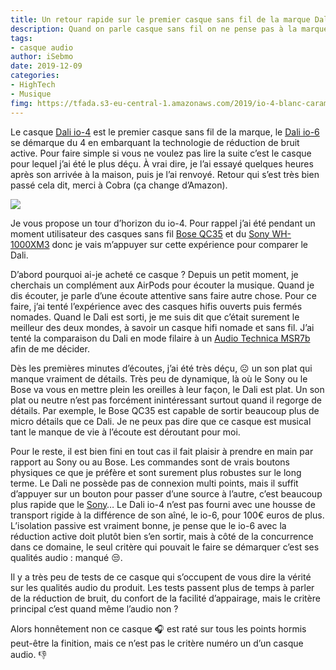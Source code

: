 ```yaml
---
title: Un retour rapide sur le premier casque sans fil de la marque Dali io-4
description: Quand on parle casque sans fil on ne pense pas à la marque hifi Dali et pour cause, le modèle io-4 est le premier surement d’une longue liste à venir. 
tags: 
- casque audio
author: iSebmo
date: 2019-12-09
categories: 
- HighTech
- Musique
fimg: https://tfada.s3-eu-central-1.amazonaws.com/2019/io-4-blanc-caramel_5d9751e144cf8_600.jpg
---
```


Le casque [Dali io-4](https://www.cobra.fr/dali-io4-blanc-caramel-p-47186) est le premier casque sans fil de la marque, le [Dali io-6](https://www.cobra.fr/dali-io6-blanc-caramel-p-47188) se démarque du 4 en embarquant la technologie de réduction de bruit active. 
Pour faire simple si vous ne voulez pas lire la suite c’est le casque pour lequel j’ai été le plus déçu. À vrai dire, je l’ai essayé quelques heures après son arrivée à la maison, puis je l’ai renvoyé. Retour qui s’est très bien passé cela dit, merci à Cobra (ça change d’Amazon).

![](https://tfada.s3-eu-central-1.amazonaws.com/2019/io-4-blanc-caramel_5d9751c977c55_600.jpg)

Je vous propose un tour d’horizon du io-4. Pour rappel j’ai été pendant un moment utilisateur des casques sans fil [Bose QC35](https://www.amazon.fr/Casque-r%C3%A9duction-Bose-QuietComfort-int%C3%A9gr%C3%A9/dp/B0756CYWWD/ref=sr_1_3?__mk_fr_FR=%C3%85M%C3%85%C5%BD%C3%95%C3%91&crid=E73PIGO1Q3C3&keywords=bose+quietcomfort+35+ii&qid=1575465517&sprefix=bose+%2Caps%2C163&sr=8-3) et du [Sony WH-1000XM3](https://www.amazon.fr/Sony-WH-1000XM3-Casque-Bluetooth-r%C3%A9duction/dp/B07GDR2LYK/ref=sr_1_3?__mk_fr_FR=%C3%85M%C3%85%C5%BD%C3%95%C3%91&keywords=Sony+WH-1000XM3&qid=1575465469&smid=A1X6FK5RDHNB96&sr=8-3) donc je vais m’appuyer sur cette expérience pour comparer le Dali. 

D’abord pourquoi ai-je acheté ce casque ? Depuis un petit moment, je cherchais un complément aux AirPods pour écouter la musique. Quand je dis écouter, je parle d’une écoute attentive sans faire autre chose.
Pour ce faire, j’ai tenté l’expérience avec des casques hifis ouverts puis fermés nomades. Quand le Dali est sorti, je me suis dit que c’était surement le meilleur des deux mondes, à savoir un casque hifi nomade et sans fil. J’ai tenté la comparaison du Dali en mode filaire à un [Audio Technica MSR7b](https://www.amazon.fr/Casque-Audio-Technica-ATH-MSR7bGM-ecouteurs-Gunmetal/dp/B07L3GHY8L/ref=sr_1_1?__mk_fr_FR=%C3%85M%C3%85%C5%BD%C3%95%C3%91&keywords=msr7b&qid=1575465541&sr=8-1) afin de me décider. 

Dès les premières minutes d’écoutes, j’ai été très déçu, ☹️ un son plat qui manque vraiment de détails. Très peu de dynamique, là où le Sony ou le Bose va vous en mettre plein les oreilles à leur façon, le Dali est plat. Un son plat ou neutre n’est pas forcément inintéressant surtout quand il regorge de détails. 
Par exemple, le Bose QC35 est capable de sortir beaucoup plus de micro détails que ce Dali. 
Je ne peux pas dire que ce casque est musical tant le manque de vie à l’écoute est déroutant pour moi. 

Pour le reste, il est bien fini en tout cas il fait plaisir à prendre en main par rapport au Sony ou au Bose. Les commandes sont de vrais boutons physiques ce que je préfère et sont surement plus robustes sur le long terme. Le Dali ne possède pas de connexion multi points, mais il suffit d’appuyer sur un bouton pour passer d’une source à l’autre, c’est beaucoup plus rapide que le [Sony](https://www.amazon.fr/Sony-WH-1000XM3-Casque-Bluetooth-r%C3%A9duction/dp/B07GDR2LYK/ref=sr_1_3?__mk_fr_FR=%C3%85M%C3%85%C5%BD%C3%95%C3%91&keywords=Sony+WH-1000XM3&qid=1575465469&smid=A1X6FK5RDHNB96&sr=8-3)…
Le Dali io-4 n’est pas fourni avec une housse de transport rigide à la différence de son aîné, le io-6, pour 100€ euros de plus. 
L’isolation passive est vraiment bonne, je pense que le io-6 avec la réduction active doit plutôt bien s’en sortir, mais à côté de la concurrence dans ce domaine, le seul critère qui pouvait le faire se démarquer c’est ses qualités audio : manqué 😒.

Il y a très peu de tests de ce casque qui s’occupent de vous dire la vérité sur les qualités audio du produit. Les tests passent plus de temps à parler de la réduction de bruit, du confort de la facilité d’appairage, mais le critère principal c’est quand même l’audio non ?

Alors honnêtement non ce casque 🎧 est raté sur tous les points hormis peut-être la finition, mais ce n’est pas le critère numéro un d’un casque audio. 👎 